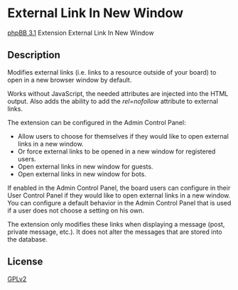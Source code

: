 # External Link In New Window

[phpBB 3.1](https://www.phpbb.com/) Extension External Link In New Window

## Description

Modifies external links (i.e. links to a resource outside of your board) to open in a new browser window by default.

Works without JavaScript, the needed attributes are injected into the HTML output. Also adds the ability to add the *rel=nofollow* attribute to external links.

The extension can be configured in the Admin Control Panel:
* Allow users to choose for themselves if they would like to open external links in a new window.
* Or force external links to be opened in a new window for registered users.
* Open external links in new window for guests.
* Open external links in new window for bots.

If enabled in the Admin Control Panel, the board users can configure in their User Control Panel if they would like to open external links in a new window. You can configure a default behavior in the Admin Control Panel that is used if a user does not choose a setting on his own.

The extension only modifies these links when displaying a message (post, private message, etc.). It does not alter the messages that are stored into the database.

## License

[GPLv2](license.txt)
